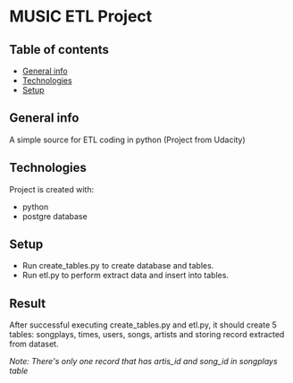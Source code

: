 # MUSIC ETL Project
## Table of contents
* [General info](#general-info)
* [Technologies](#technologies)
* [Setup](#setup)
## General info
A simple source for ETL coding in python (Project from Udacity)
## Technologies
Project is created with:
* python
* postgre database
## Setup
* Run create_tables.py to create database and tables.
* Run etl.py to perform extract data and insert into tables.
## Result
After successful executing create_tables.py and etl.py, it should create 5 tables: songplays, times, users, songs, artists and storing record extracted from dataset.

*Note: There's only one record that has artis_id and song_id in songplays table*